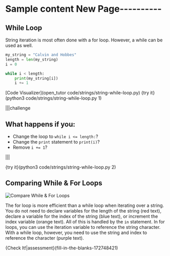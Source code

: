 # Sample content New Page----------

## While Loop

String iteration is most often done with a for loop. However, a while can be used as well.

```python
my_string = "Calvin and Hobbes"
length = len(my_string)
i = 0

while i < length:
    print(my_string[i])
    i += 1
```

[Code Visualizer](open_tutor code/strings/string-while-loop.py)
{try it}(python3 code/strings/string-while-loop.py 1)

|||challenge
## What happens if you:
* Change the loop to `while i <= length:`?
* Change the `print` statement to `print(i)`?
* Remove `i += 1`?

|||

{try it}(python3 code/strings/string-while-loop.py 2)

## Comparing While & For Loops

![Compare While & For Loops](.guides/images/compare-for-while-loops-strings.png)

The for loop is more efficient than a while loop when iterating over a string. You do not need to declare variables for the length of the string (red text), declare a variable for the index of the string (blue text), or increment the index variable (orange text). All of this is handled by the `in` statement. In for loops, you can use the iteration variable to reference the string character. With a while loop, however, you need to use the string and index to reference the character (purple text).

{Check It!|assessment}(fill-in-the-blanks-172748421)
